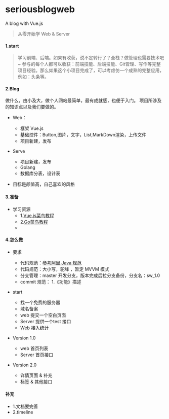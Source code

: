 # seriousblogweb
A blog with Vue.js

> 从零开始学 Web & Server 

#### 1.start
> 学习前端、后端。如果有收获，说不定转行了？全栈？做管理也需要技术吧~ 参与的每个人都可以收获：前端技能、后端技能、Git管理、写作等完整项目经验。那么如果这个小项目完成了，可以考虑仿一个成熟的完整应用，例如：头条等。

#### 2.Blog

做什么，由小及大，做个人网站最简单，最有成就感，也便于入门。
项目所涉及的知识点以及我们要做的。

* Web：
    * 框架 Vue.js 
    * 基础控件：Button,图片，文字，List,MarkDown渲染，上传文件
    * 项目新建，发布

* Serve
    * 项目新建，发布
    * Golang 
    * 数据库分表，设计表
*  目标是颜值高，自己喜欢的风格
#### 3.准备
* 学习资源
    * 1.[Vue.js菜鸟教程](http://www.runoob.com/vue2/vue-tutorial.html)
    * 2.[Go菜鸟教程](http://www.runoob.com/go/go-tutorial.html)
    * 
    
#### 4.怎么做
* 要求
  * 代码规范：[参考阿里 Java 规范](https://github.com/alibaba/p3c/blob/master/%E9%98%BF%E9%87%8C%E5%B7%B4%E5%B7%B4Java%E5%BC%80%E5%8F%91%E6%89%8B%E5%86%8C%EF%BC%88%E8%AF%A6%E5%B0%BD%E7%89%88%EF%BC%89.pdf)
  * 代码规范：大小写，驼峰 ，暂定 MVVM 模式
  * 分支管理：master 开发分支，版本完成后拉分支备份，分支名：sw_1.0
  * commit 规范： 1.《功能》描述
* start
    * 找一个免费的服务器 
    * 域名备案
    * web 提交一个空白页面 
    * Server 提供一个test 接口
    * Web 接入统计
    
* Version 1.0
    * web 首页列表
    * Server 首页接口

* Version 2.0
    * 详情页面 & 补充
    * 标签 & 其他接口

#### 补充
* 1.文档要完善
* 2.timeline 
